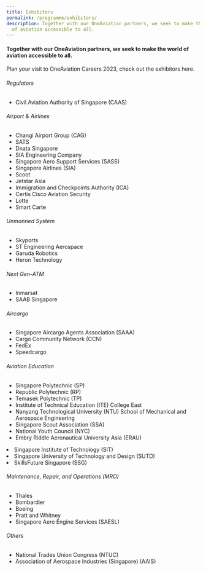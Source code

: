 ```yaml
---
title: Exhibitors
permalink: /programme/exhibitors/
description: Together with our OneAviation partners, we seek to make the world
  of aviation accessible to all.
---
```

#### **Together with our OneAviation partners, we seek to make the world of aviation accessible to all.**

Plan your visit to OneAviation Careers 2023, check out the exhibitors here.

<div class="row">
	<div class="col is-4">
	
###### Regulators
* Civil Aviation Authority of Singapore (CAAS)
		
###### Airport &amp; Airlines&nbsp;
* Changi Airport Group (CAG)
* SATS
* Dnata Singapore
* SIA Engineering Company
* Singapore Aero Support Services (SASS)
* Singapore Airlines (SIA)
* Scoot
* Jetstar Asia
* Immigration and Checkpoints Authority (ICA)
* Certis Cisco Aviation Security
* Lotte
* Smart Carte
		
###### Unmanned System
* Skyports
* ST Engineering Aerospace
* Garuda Robotics
* Heron Technology
	</div>
	<div class="col is-4">
###### Next Gen-ATM&nbsp;
* Inmarsat
* SAAB Singapore
		
###### Aircargo&nbsp;
* Singapore Aircargo Agents Association (SAAA)
* Cargo Community Network (CCN)
* FedEx
* Speedcargo
		
###### Aviation Education&nbsp;
* Singapore Polytechnic (SP)
* Republic Polytechnic (RP)
* Temasek Polytechnic (TP)
* Institute of Technical Education (ITE) College East
* Nanyang Technological University (NTU) School of Mechanical and Aerospace Engineering
* Singapore Scout Association (SSA)
* National Youth Council (NYC)
* Embry Riddle Aeronautical University Asia (ERAU)
	</div>
	<div class="col is-4">
* Singapore Institute of Technology (SIT)
* Singapore University of Technology and Design (SUTD)
* SkillsFuture Singapore (SSG)
		
###### Maintenance, Repair, and Operations (MRO)&nbsp;
* Thales
* Bombardier
* Boeing
* Pratt and Whitney
* Singapore Aero Engine Services (SAESL)
		
###### Others&nbsp;
* National Trades Union Congress (NTUC)
* Association of Aerospace Industries (Singapore) (AAIS)
	</div>
</div>

<style>#main-content .bp-section.bp-section-pagetitle, .bottom-navigation a {background-color: #CB6F31 !important;}</style>